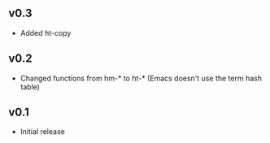 ## v0.3

* Added ht-copy

## v0.2

* Changed functions from hm-* to ht-* (Emacs doesn't use the term hash table)

## v0.1

* Initial release
